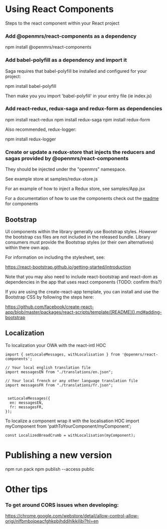 
# Using React Components

Steps to the react component within your React project

### Add @openmrs/react-components as a dependency

npm install @openmrs/react-components

### Add babel-polyfill as a dependency and import it

Saga requires that babel-polyfill be installed and configured for your project:

npm install babel-polyfill

Then make you you import 'babel-polyfill' in your entry file (ie index.js)

### Add react-redux, redux-saga and redux-form as dependencies

npm install react-redux
npm install redux-saga
npm install redux-form

Also recommended, redux-logger:

npm install redux-logger

### Create or update a redux-store that injects the reducers and sagas provided by @openmrs/react-components

They should be injected under the "openmrs" namespace.

See example store at samples/redux-store.js

For an example of how to inject a Redux store, see samples/App.jsx

For a documentation of how to use the components check out the [readme](https://github.com/openmrs/openmrs-react-components/tree/OEUI_183/src/components#patientheader) for components

## Bootstrap

UI components within the library generally use Bootstrap styles.  *However* the bootstrap css files are not included
in the released bundle.  Library consumers must provide the Bootstrap styles (or their own alternatives) within there
own app.

For information on including the stylesheet, see:

https://react-bootstrap.github.io/getting-started/introduction

Note that you may also need to include react-bootstrap and react-dom as dependencies in the app that uses react components
(TODO: confirm this?)

If you are using the create-react-app template, you can install and use the Bootstrap CSS by following the steps here:

https://github.com/facebook/create-react-app/blob/master/packages/react-scripts/template/[README]().md#adding-bootstrap

## Localization
To localization your OWA with the react-intl HOC

```
import { setLocaleMessages, withLocalisation } from '@openmrs/react-components';

// Your local english translation file
import messagesEN from "./translations/en.json";

// Your local french or any other language translation file
import messagesFR from "./translations/fr.json";


 setLocaleMessages({
  en: messagesEN,
  fr: messagesFR,
});
```

To localize a component wrap it with the localisation HOC
import myComponent from 'pathToYourComponent/myComponent';
```
const LocalizedBreadCrumb = withLocalisation(myComponent);
```

# Publishing a new version

npm run pack
npm publish --access public


# Other tips

### To get around CORS issues when developing:

https://chrome.google.com/webstore/detail/allow-control-allow-origi/nlfbmbojpeacfghkpbjhddihlkkiljbi?hl=en

